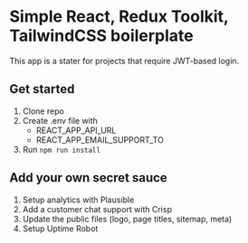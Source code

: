 # Simple React, Redux Toolkit, TailwindCSS boilerplate

This app is a stater for projects that require JWT-based login.

## Get started

1. Clone repo
2. Create .env file with
   - REACT_APP_API_URL
   - REACT_APP_EMAIL_SUPPORT_TO
3. Run `npm run install`


## Add your own secret sauce

1. Setup analytics with Plausible
2. Add a customer chat support with Crisp
4. Update the public files (logo, page titles, sitemap, meta)
5. Setup Uptime Robot
